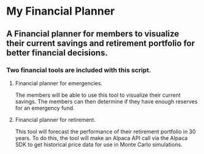 # My Financial Planner
## A Financial planner for members to visualize their current savings and retirement portfolio for better financial decisions.

### Two financial tools are included with this script.
1. Financial planner for emergencies.

     The members will be able to use this tool to visualize their current savings. The members can then determine if they have enough reserves for an emergency fund.

2. Financial planner for retirement.
 
    This tool will forecast the performance of their retirement portfolio in 30 years. To do this, the tool will make an Alpaca API call via the Alpaca SDK to get historical price data for use in Monte Carlo simulations.

